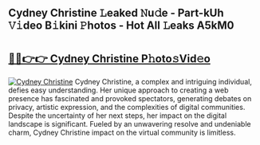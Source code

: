 ## Cydney Christine 𝙻eaked 𝙽u𝚍e - Part-kUh 𝚅𝚒deo B𝚒kini 𝙿hotos - Hot All 𝙻eaks A5kM0

# <h2><a href="http://ld425q8.urlbe.top/?page=Cydney+Christine">🔗🔗👉👉 Cydney Christine P𝚑oto𝚜Vid𝚎o</a></h2>

[![Cydney Christine](https://i.imgur.com/eBuTRDB.gif)](http://ld425q8.urlbe.top/?page=Cydney+Christine)
Cydney Christine, a complex and intriguing individual, defies easy understanding. Her unique approach to creating a web presence has fascinated and provoked spectators, generating debates on privacy, artistic expression, and the complexities of digital communities. Despite the uncertainty of her next steps, her impact on the digital landscape is significant. Fueled by an unwavering resolve and undeniable charm, Cydney Christine impact on the virtual community is limitless.
